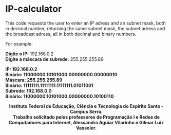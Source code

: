 # IP-calculator
This code requests the user to enter an IP adress and an subnet mask, both in decimal number, returning the same subnet mask, the subnet adress and the broadcast adress, all in both decimal and binary numbers.

For example:

<b>Digite o IP:</b> 192.168.0.2</br>
<b>Digite a máscara de subrede:</b> 255.255.255.89</br>

<b>IP: 192.168.0.2
</br>Binário: 11000000.10101000.00000000.00000010
</br>Máscara: 255.255.255.89
</br>Binário: 11111111.11111111.11111111.01011001
</br>Subrede: 192.168.0.0
</br>Binário: 11000000.10101000.00000000.10100110</b>

<p style="text-align: center"><b>Instituto Federal de Educação, Ciência e Tecnologia do Espírito Santo - Campus Serra.</br>
Trabalho solicitado pelos professores de Programação I e Redes de Computadores para Internet, Alessandra Aguiar Vilarinho e Gilmar Luiz Vassoler.</b></p>
